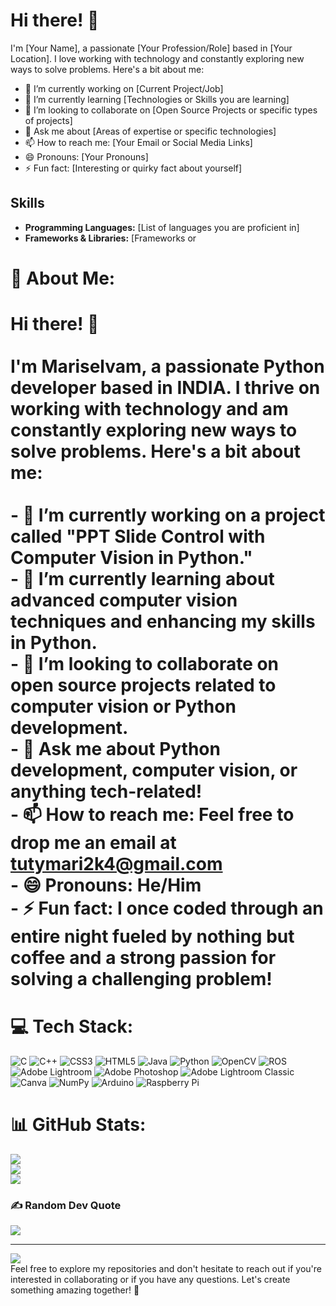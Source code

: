 
# Hi there! 👋

I'm [Your Name], a passionate [Your Profession/Role] based in [Your Location]. I love working with technology and constantly exploring new ways to solve problems. Here's a bit about me:

- 🔭 I’m currently working on [Current Project/Job]
- 🌱 I’m currently learning [Technologies or Skills you are learning]
- 👯 I’m looking to collaborate on [Open Source Projects or specific types of projects]
- 💬 Ask me about [Areas of expertise or specific technologies]
- 📫 How to reach me: [Your Email or Social Media Links]
- 😄 Pronouns: [Your Pronouns]
- ⚡ Fun fact: [Interesting or quirky fact about yourself]

## Skills

- **Programming Languages:** [List of languages you are proficient in]
- **Frameworks & Libraries:** [Frameworks or 
# 💫 About Me:
# Hi there! 👋<br><br>I'm Mariselvam, a passionate Python developer based in INDIA. I thrive on working with technology and am constantly exploring new ways to solve problems. Here's a bit about me:<br><br>- 🔭 I’m currently working on a project called "PPT Slide Control with Computer Vision in Python."<br>- 🌱 I’m currently learning about advanced computer vision techniques and enhancing my skills in Python.<br>- 👯 I’m looking to collaborate on open source projects related to computer vision or Python development.<br>- 💬 Ask me about Python development, computer vision, or anything tech-related!<br>- 📫 How to reach me: Feel free to drop me an email at tutymari2k4@gmail.com <br>- 😄 Pronouns: He/Him<br>- ⚡ Fun fact: I once coded through an entire night fueled by nothing but coffee and a strong passion for solving a challenging problem!<br>


# 💻 Tech Stack:
![C](https://img.shields.io/badge/c-%2300599C.svg?style=flat&logo=c&logoColor=white) ![C++](https://img.shields.io/badge/c++-%2300599C.svg?style=flat&logo=c%2B%2B&logoColor=white) ![CSS3](https://img.shields.io/badge/css3-%231572B6.svg?style=flat&logo=css3&logoColor=white) ![HTML5](https://img.shields.io/badge/html5-%23E34F26.svg?style=flat&logo=html5&logoColor=white) ![Java](https://img.shields.io/badge/java-%23ED8B00.svg?style=flat&logo=openjdk&logoColor=white) ![Python](https://img.shields.io/badge/python-3670A0?style=flat&logo=python&logoColor=ffdd54) ![OpenCV](https://img.shields.io/badge/opencv-%23white.svg?style=flat&logo=opencv&logoColor=white) ![ROS](https://img.shields.io/badge/ros-%230A0FF9.svg?style=flat&logo=ros&logoColor=white) ![Adobe Lightroom](https://img.shields.io/badge/Adobe%20Lightroom-31A8FF.svg?style=flat&logo=Adobe%20Lightroom&logoColor=white) ![Adobe Photoshop](https://img.shields.io/badge/adobe%20photoshop-%2331A8FF.svg?style=flat&logo=adobe%20photoshop&logoColor=white) ![Adobe Lightroom Classic](https://img.shields.io/badge/Adobe%20Lightroom%20Classic-31A8FF.svg?style=flat&logo=Adobe%20Lightroom%20Classic&logoColor=white) ![Canva](https://img.shields.io/badge/Canva-%2300C4CC.svg?style=flat&logo=Canva&logoColor=white) ![NumPy](https://img.shields.io/badge/numpy-%23013243.svg?style=flat&logo=numpy&logoColor=white) ![Arduino](https://img.shields.io/badge/-Arduino-00979D?style=flat&logo=Arduino&logoColor=white) ![Raspberry Pi](https://img.shields.io/badge/-RaspberryPi-C51A4A?style=flat&logo=Raspberry-Pi)
# 📊 GitHub Stats:
![](https://github-readme-stats.vercel.app/api?username=Mscode24&theme=dark&hide_border=false&include_all_commits=true&count_private=false)<br/>
![](https://github-readme-streak-stats.herokuapp.com/?user=Mscode24&theme=dark&hide_border=false)<br/>
![](https://github-readme-stats.vercel.app/api/top-langs/?username=Mscode24&theme=dark&hide_border=false&include_all_commits=true&count_private=false&layout=compact)

### ✍️ Random Dev Quote
![](https://quotes-github-readme.vercel.app/api?type=horizontal&theme=radical)

---
[![](https://visitcount.itsvg.in/api?id=Mscode24&icon=8&color=0)](https://visitcount.itsvg.in)
<br>Feel free to explore my repositories and don't hesitate to reach out if you're interested in collaborating or if you have any questions. Let's create something amazing together! 🚀<br>